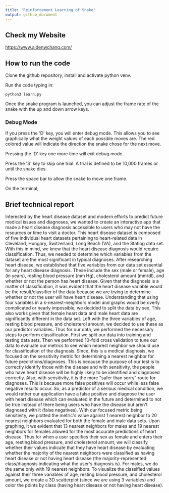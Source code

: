 ```yaml
---
title: "Reinforcement Learning of Snake"
output: github_document
---
```


## Check my Website
https://www.aidenwchang.com/


## How to run the code

Clone the github repository, install and activate python venv.

Run the code typing in:
```
python3 learn.py
```

Once the snake program is launched, you can adjust the frame rate of the snake with the up and down arrow keys.

### Debug Mode
If you press the 'D' key, you will enter debug mode. This allows you to see graphically what the weight values of each possible moves are. The red colored value will indicate the direction the snake chose for the next move.

Pressing the 'D' key one more time will exit debug mode.

Press the 'S' key to skip one trial. A trial is defined to be 10,000 frames or until the snake dies.

Press the space bar to allow the snake to move one frame. 

On the terminal, 

## Brief technical report

Interested by the heart disease dataset and modern efforts to predict future medical issues and diagnoses, we wanted to create an interactive app that made a heart disease diagnosis accessible to users who may not have the resources or time to visit a doctor. This heart disease dataset is composed of five individual heart datasets pertaining to heart-related data in Cleveland, Hungary, Switzerland, Long Beach (VA), and the Statlog data set. With this in mind, we knew that the heart disease diagnosis would require classification. Thus, we needed to determine which variables from the dataset are the most significant in typical diagnoses. After researching heart disease, we established that five variables from our data set essential for any heart disease diagnosis. These include the sex (male or female), age (in years), resting blood pressure (mm Hg), cholesterol amount (mm/dl), and whether or not the person has heart disease. Given that the diagnosis is a matter of classification, it was evident that the heart disease variable would be the result/classifier of the data because we are trying to determine whether or not the user will have heart disease. Understanding that using four variables in a k-nearest-neighbors model and graphs would be overly complicated or nearly impossible, we decided to split the data by sex. This also works given that female heart data and male heart data are significantly different in the data set. Left with the three variables of age, resting blood pressure, and cholesterol amount, we decided to use these as our predictor variables. Thus for our data, we performed the necessary steps to perform classification. First we split our data into training and testing data sets. Then we performed 10-fold cross validation to tune our data to evaluate our metrics to see which nearest neighbor we should use for classification of the diagnosis. Since, this is a medical diagnosis, we focused on the sensitivity metric for determining a nearest neighbor for future predictions/diagnoses. This is because the purpose of our test is to correctly identify those with the disease and with sensitivity, the people who have heart disease will be highly likely to be identified and diagnosed correctly. Also, with sensitivity, it is the more "safer than sorry" route for diagnoses. This is because more false positives will occur while less false negative results occur. So, as a predictor of a serious medical condition, we would rather our application have a false positive and diagnose the user with heart disease which can evaluated in the future and determined to not be true instead of there being users who have the disease but aren't diagnosed with it (false negatives). With our focused metric being sensitivity, we plotted the metric's value against 1 nearest neighbor to 20 nearest neighbors evaluated for both the female and male data sets. Upon graphing, it ws evident that 13 nearest neighbors for males and 19 nearest neighbors for females allowed for the most accurate predictions of heart disease. Thus for when a user specifies their sex as female and enters their age, resting blood pressure, and cholesterol amount, we will classify whether their values indicate that they have heart disease by evaluating whether the majority of the nearest neighbors were classified as having heart disease or not having heart disease (the majority-represented class/diagnosis indicating what the user's diagnosis is). For males, we do the same only with 19 nearest neighbors. To visualize the classified values against their three variables of age, resting blood pressure, and cholesterol amount, we create a 3D scatterplot (since we are using 3 variables) and color the points by class (having heart disease or not having heart disease).
